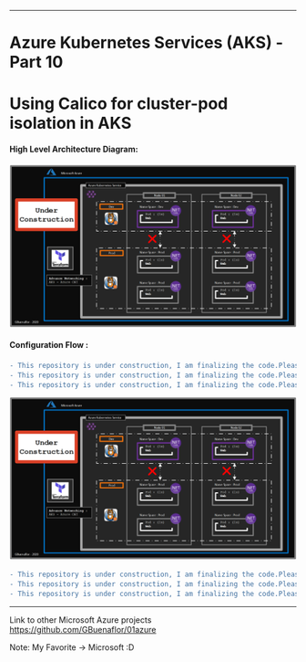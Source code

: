 ----------------------------------------------------------
# Azure Kubernetes Services (AKS) - Part 10
# Using Calico for cluster-pod isolation in AKS
 
 
#### High Level Architecture Diagram:

![Image description](https://github.com/GBuenaflor/01azure-aks-calico/blob/master/Images/GB-AKS-Calico01.png)


#### Configuration Flow :

```diff
- This repository is under construction, I am finalizing the code.Please stay tuned!..
- This repository is under construction, I am finalizing the code.Please stay tuned!..
- This repository is under construction, I am finalizing the code.Please stay tuned!..
```

![Image description](https://github.com/GBuenaflor/01azure-aks-calico/blob/master/Images/GB-AKS-Calico01.png)

```diff
- This repository is under construction, I am finalizing the code.Please stay tuned!..
- This repository is under construction, I am finalizing the code.Please stay tuned!..
- This repository is under construction, I am finalizing the code.Please stay tuned!..
```
 

------------------------------------------------------------------------------


 
Link to other Microsoft Azure projects
https://github.com/GBuenaflor/01azure
 


Note: My Favorite -> Microsoft :D

